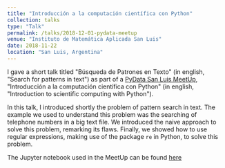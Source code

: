 ```yaml
---
title: "Introducción a la computación científica con Python"
collection: talks
type: "Talk"
permalink: /talks/2018-12-01-pydata-meetup
venue: "Instituto de Matemática Aplicada San Luis"
date: 2018-11-22
location: "San Luis, Argentina"
---
```



I gave a short talk titled "Búsqueda de Patrones en Texto" (in english, "Search for patterns in text") as part of a [PyData San Luis MeetUp](https://www.meetup.com/es-ES/PyData-San-Luis/events/256472954/), "Introducción a la computación científica con Python" (in english, "Introduction to scientific computing with Python").

In this talk, I introduced shortly the problem of pattern search in text.
The example we used to understand this problem was the searching of telephone numbers in a big text file.
We introduced the naive approach to solve this problem, remarking its flaws.
Finally, we showed how to use regular expressions, making use of the package `re` in Python, to solve this problem.

The Jupyter notebook used in the MeetUp can be found [here](https://github.com/PyDataSanLuis/Encuentros/blob/master/11.18/intro_python_ciencia.ipynb)
